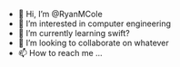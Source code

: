 - 👋 Hi, I’m @RyanMCole
- 👀 I’m interested in computer engineering
- 🌱 I’m currently learning swift?
- 💞️ I’m looking to collaborate on whatever
- 📫 How to reach me ...

<!---
RyanMCole/RyanMCole is a ✨ special ✨ repository because its `README.md` (this file) appears on your GitHub profile.
You can click the Preview link to take a look at your changes.
--->
